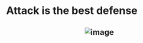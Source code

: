 # Attack is the best defense

## <p align="center">![image](https://github.com/the1Riddle/alx-system_engineering-devops/assets/125451537/0fbc2d25-e26a-470b-83be-447a77a69057)</p>

